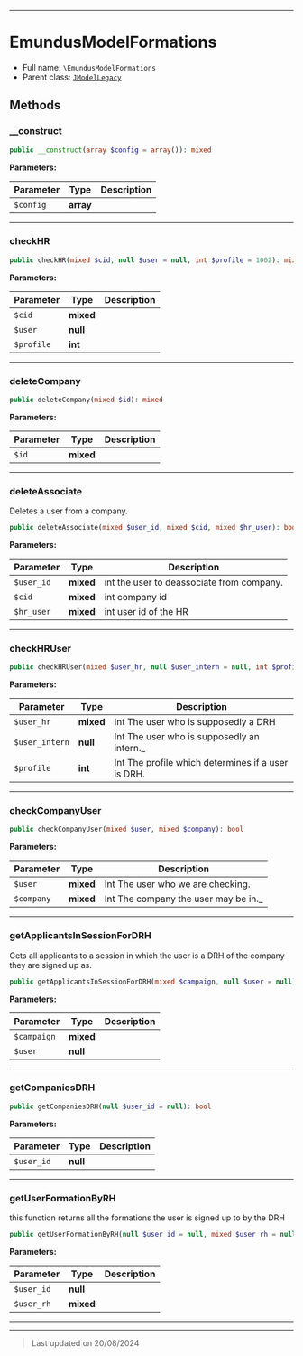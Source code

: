 ***

# EmundusModelFormations





* Full name: `\EmundusModelFormations`
* Parent class: [`JModelLegacy`](./JModelLegacy.md)




## Methods


### __construct



```php
public __construct(array $config = array()): mixed
```








**Parameters:**

| Parameter | Type | Description |
|-----------|------|-------------|
| `$config` | **array** |  |





***

### checkHR



```php
public checkHR(mixed $cid, null $user = null, int $profile = 1002): mixed
```








**Parameters:**

| Parameter | Type | Description |
|-----------|------|-------------|
| `$cid` | **mixed** |  |
| `$user` | **null** |  |
| `$profile` | **int** |  |





***

### deleteCompany



```php
public deleteCompany(mixed $id): mixed
```








**Parameters:**

| Parameter | Type | Description |
|-----------|------|-------------|
| `$id` | **mixed** |  |





***

### deleteAssociate

Deletes a user from a company.

```php
public deleteAssociate(mixed $user_id, mixed $cid, mixed $hr_user): bool
```








**Parameters:**

| Parameter | Type | Description |
|-----------|------|-------------|
| `$user_id` | **mixed** | int the user to deassociate from company. |
| `$cid` | **mixed** | int company id |
| `$hr_user` | **mixed** | int user id of the HR |





***

### checkHRUser



```php
public checkHRUser(mixed $user_hr, null $user_intern = null, int $profile = 1002): bool
```








**Parameters:**

| Parameter | Type | Description |
|-----------|------|-------------|
| `$user_hr` | **mixed** | Int The user who is supposedly a DRH |
| `$user_intern` | **null** | Int The user who is supposedly an intern._ |
| `$profile` | **int** | Int The profile which determines if a user is DRH. |





***

### checkCompanyUser



```php
public checkCompanyUser(mixed $user, mixed $company): bool
```








**Parameters:**

| Parameter | Type | Description |
|-----------|------|-------------|
| `$user` | **mixed** | Int The user who we are checking. |
| `$company` | **mixed** | Int The company the user may be in._ |





***

### getApplicantsInSessionForDRH

Gets all applicants to a session in which the user is a DRH of the company they are signed up as.

```php
public getApplicantsInSessionForDRH(mixed $campaign, null $user = null): bool|mixed
```








**Parameters:**

| Parameter | Type | Description |
|-----------|------|-------------|
| `$campaign` | **mixed** |  |
| `$user` | **null** |  |





***

### getCompaniesDRH



```php
public getCompaniesDRH(null $user_id = null): bool
```








**Parameters:**

| Parameter | Type | Description |
|-----------|------|-------------|
| `$user_id` | **null** |  |





***

### getUserFormationByRH

this function returns all the formations the user is signed up to by the DRH

```php
public getUserFormationByRH(null $user_id = null, mixed $user_rh = null): mixed
```








**Parameters:**

| Parameter | Type | Description |
|-----------|------|-------------|
| `$user_id` | **null** |  |
| `$user_rh` | **mixed** |  |





***


***
> Last updated on 20/08/2024
